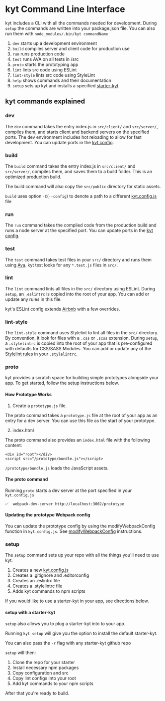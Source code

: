 # kyt Command Line Interface

kyt includes a CLI with all the commands needed for development.
During `setup` the commands are written into your package.json file.
You can also run them with `node_modules/.bin/kyt commandName`

1. `dev` starts up a development environment
2. `build` compiles server and client code for production use
3. `run` runs production code
4. `test` runs AVA on all tests in /src
5. `proto` starts the prototyping app
6. `lint` lints src code using ESLint
7. `lint-style` lints src code using StyleLint
7. `help` shows commands and their documentation
8. `setup` sets up kyt and installs a specified [starter-kyt](/Starterkyts.md)

## kyt commands explained

### dev

The `dev` command takes the entry index.js in `src/client/` and `src/server/`, compiles them, and starts client and backend servers on the specified ports. The dev environment includes hot reloading to allow for fast development.
You can update ports in the [kyt config](/kytConfig.md).

### build

The `build` command takes the entry index.js in `src/client/` and `src/server/`, compiles them, and saves them to a build folder. This is an optimized production build.

The build command will also copy the `src/public` directory for static assets.

`build` uses option `-C`(`--config`) to denote a path to a different [kyt.config.js](/config/kytConfig.md) file

### run

The `run` command takes the compiled code from the production build and runs a node server at the specified port.
You can update ports in the [kyt config](/kytConfig.md).

### test

The `test` command takes test files in your `src/` directory and runs them using [Ava](https://github.com/avajs/ava).
kyt test looks for any `*.test.js` files in `src/`.

### lint

The `lint` command lints all files in the `src/` directory using ESLint.
During `setup`, an `.eslintrc` is copied into the root of your app.
You can add or update any rules in this file.

kyt's ESLint config extends [Airbnb](https://github.com/airbnb/javascript) with a few overrides.

### lint-style

The `lint-style` command uses Stylelint to lint all files in the `src/` directory. By convention, it look for files with a `.css` or `.scss` extension.
During `setup`, a `.stylelintrc` is copied into the root of your app that is pre-configured with defaults for CSS/SASS Modules. You can add or update any of the [Stylelint rules](http://stylelint.io/user-guide/rules/) in your `.stylelintrc`.

### proto

kyt provides a scratch space for building simple prototypes alongside your app.
To get started, follow the setup instructions below.

#### How Prototype Works

1. Create a `prototype.js` file.

The proto command takes a `prototype.js` file at the root of your app as an entry for a dev server. You can use this file as the start of your prototype.

2. index.html

The proto command also provides an `index.html` file with the following content:
```
<div id="root"></div>
<script src="/prototype/bundle.js"></script>
```

`/prototype/bundle.js` loads the JavaScript assets.


#### The proto command

Running `proto` starts a dev server at the port specified in your `kyt.config.js`

```
✅  webpack-dev-server http://localhost:3002/prototype
```

#### Updating the prototype Webpack config

You can update the prototype config by using the modifyWebpackConfig function in `kyt.config.js`.
See [modifyWebpackConfig](/kytConfig.md) instructions.

### setup

The `setup` command sets up your repo with all the things you'll need to use kyt.

1. Creates a new [kyt.config.js](/config/kytConfig.md)
2. Creates a .gitignore and .editorconfig
3. Creates an .eslintrc file
4. Creates a .stylelintrc file
4. Adds kyt commands to npm scripts

If you would like to use a starter-kyt in your app, see directions below. 

#### setup with a starter-kyt

`setup` also allows you to plug a starter-kyt into to your app.

Running `kyt setup` will give you the option to install the default starter-kyt.

You can also pass the `-r` flag with any starter-kyt github repo

`setup` will then:
1. Clone the repo for your starter
2. Install necessary npm packages
3. Copy configuration and src
4. Copy lint configs into your root
5. Add kyt commands to your npm scripts

After that you're ready to build.
